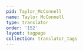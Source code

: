 ```yaml
---
pid: Taylor_McConnell
name: Taylor McConnell
type: translator
order: '152'
layout: tagpage
collection: translator_tags
---
```

